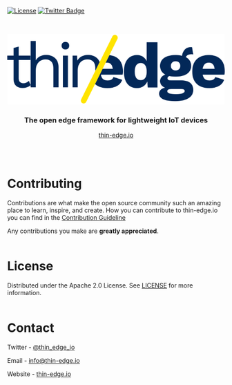 [![License](https://img.shields.io/badge/License-Apache%202.0-blue.svg)](LICENSE.txt)
[![Twitter Badge](https://img.shields.io/twitter/follow/thin_edge_io?style=social)](https://twitter.com/thin_edge_io)

<!-- PROJECT LOGO -->
<br />
<p align="center">
  <a href="https://thin-edge.io">
    <img src="https://github.com/thin-edge/thin-edge.io/blob/main/images/thin-edge-logo.png" alt="Logo">
  </a>

  <h3 align="center">The open edge framework for lightweight IoT devices</h3>
  <p align="center"><a href="https://thin-edge.io">thin-edge.io</a></p>
  <br />
  <br />
</p>



<!-- CONTRIBUTING -->
# Contributing
Contributions are what make the open source community such an amazing place to learn, inspire, and create.
How you can contribute to thin-edge.io you can find in the [Contribution Guideline](CONTRIBUTING.md)

Any contributions you make are **greatly appreciated**.
<br/>
<br/>

<!-- LICENSE -->
# License

Distributed under the Apache 2.0 License. See [LICENSE](LICENSE.txt) for more information.
<br/>
<br/>

<!-- CONTACT -->
# Contact

Twitter - [@thin_edge_io](https://twitter.com/thin_edge_io)

Email - [info@thin-edge.io](mailto:info@thin-edge.io)

Website - [thin-edge.io](https://thin-edge.io)
